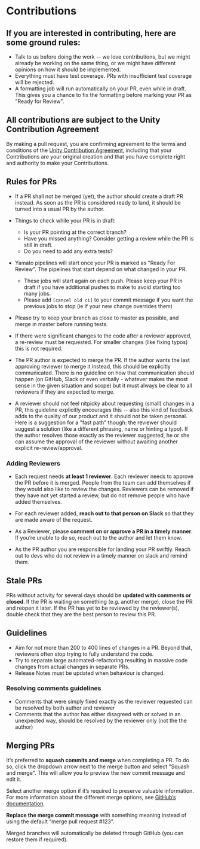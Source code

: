 # Contributions

## If you are interested in contributing, here are some ground rules:
* Talk to us before doing the work -- we love contributions, but we might already be working on the same thing, or we might have different opinions on how it should be implemented.
* Everything must have test coverage. PRs with insufficient test coverage will be rejected.
* A formatting job will run automatically on your PR, even while in draft. This gives you a chance to fix the formatting before marking your PR as "Ready for Review".

## All contributions are subject to the Unity Contribution Agreement

By making a pull request, you are confirming agreement to the terms and conditions of the [Unity Contribution Agreement](https://unity3d.com/legal/licenses/Unity_Contribution_Agreement), including that your Contributions are your original creation and that you have complete right and authority to make your Contributions.

## Rules for PRs

* If a PR shall not be merged (yet), the author should create a draft PR instead. As soon as the PR is considered ready to land, it should be turned into a usual PR by the author.
* Things to check while your PR is in draft:
    * Is your PR pointing at the correct branch?
    * Have you missed anything? Consider getting a review while the PR is still in draft.
    * Do you need to add any extra tests?

* Yamato pipelines will start once your PR is marked as "Ready For Review". The pipelines that start depend on what changed in your PR.
    * These jobs will start again on each push. Please keep your PR in draft if you have additional pushes to make to avoid starting too many jobs.
    * Please add `[cancel old ci]` to your commit message if you want the previous jobs to stop (ie if your new change overrides them)

* Please try to keep your branch as close to master as possible, and merge in master before running tests.

* If there were significant changes to the code after a reviewer approved, a re-review must be requested. For smaller changes (like fixing typos) this is not required.

* The PR author is expected to merge the PR. If the author wants the last approving reviewer to merge it instead, this should be explicitly communicated. There is no guideline on how that communication should happen (on GitHub, Slack or even verbally - whatever makes the most sense in the given situation and scope) but it must always be clear to all reviewers if they are expected to merge.

* A reviewer should not feel nitpicky about requesting (small) changes in a PR, this guideline explicitly encourages this -- also this kind of feedback adds to the quality of our product and it should not be taken personal. Here is a suggestion for a "fast path" though: the reviewer should suggest a solution (like a different phrasing, name or hinting a typo). If the author resolves those exactly as the reviewer suggested, he or she can assume the approval of the reviewer without awaiting another explicit re-review/approval.   


### Adding Reviewers

* Each request needs **at least 1 reviewer**. Each reviewer needs to approve the PR before it is merged. People from the team can add themselves if they would also like to review the changes. Reviewers can be removed if they have not yet started a review, but do not remove people who have added themselves.

* For each reviewer added, **reach out to that person on Slack** so that they are made aware of the request.

* As a Reviewer, please **comment on or approve a PR in a timely manner**. If you’re unable to do so, reach out to the author and let them know. 

* As the PR author you are responsible for landing your PR swiftly. Reach out to devs who do not review in a timely manner on slack and remind them.

## Stale PRs

PRs without activity for several days should be **updated with comments or closed**. If the PR is waiting on something (e.g. another merge), close the PR and reopen it later. If the PR has yet to be reviewed by the reviewer(s), double check that they are the best person to review this PR.

## Guidelines

* Aim for not more than 200 to 400 lines of changes in a PR. Beyond that, reviewers often stop trying to fully understand the code.
* Try to separate large automated-refactoring resulting in massive code changes from actual changes in separate PRs.
* Release Notes must be updated when behaviour is changed.

### Resolving comments guidelines
* Comments that were simply fixed exactly as the reviewer requested can be resolved by both author and reviewer
* Comments that the author has either disagreed with or solved in an unexpected way, should be resolved by the reviewer only (not the the author)

## Merging PRs

It’s preferred to **squash commits and merge** when completing a PR. To do so, click the dropdown arrow next to the merge button and select "Squash and merge". This will allow you to preview the new commit message and edit it.

Select another merge option if it’s required to preserve valuable information. For more information about the different merge options, see [GitHub’s documentation](https://help.github.com/articles/about-merge-methods-on-github/).

**Replace the merge commit message** with something meaning instead of using the default “merge pull request #123”.

Merged branches will automatically be deleted through GitHub (you can restore them if required).

